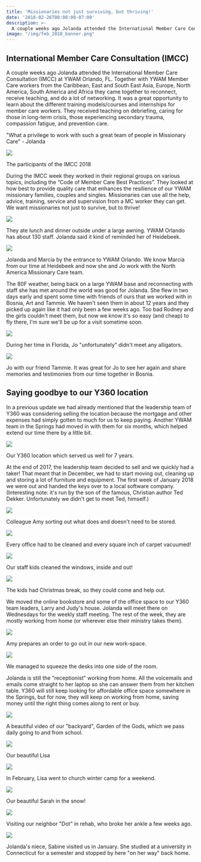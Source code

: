 ```yaml
---
title: 'Missionaries not just surviving, but thriving!'
date: '2018-02-26T00:00:00-07:00'
description: >-
  A couple weeks ago Jolanda attended the International Member Care Consultation (IMCC) at YWAM Orlando 
image: "/img/feb_2018_banner.png"
---
```

International Member Care Consultation (IMCC)
---------------------------------------------

A couple weeks ago Jolanda attended the International Member Care Consultation (IMCC) at YWAM Orlando, FL. Together with YWAM Member Care workers from the Caribbean, East and South East Asia, Europe, North America, South America and Africa they came together to reconnect, receive teaching, and do a lot of networking. It was a great opportunity to learn about the different training models/courses and internships for member care workers. They received teaching on debriefing, caring for those in long-term crisis, those experiencing secondary trauma, compassion fatigue, and prevention care.

"What a privilege to work with such a great team of people in Missionary Care" - Jolanda

![](https://gallery.mailchimp.com/6228a0cf79ca61e3c578c811a/images/ff57ca7d-0482-42ba-9080-bd836f10c3f9.jpg)

The participants of the IMCC 2018

During the IMCC week they worked in their regional groups on various topics, including the “Code of Member Care Best Practices”. They looked at how best to provide quality care that enhances the resilience of our YWAM missionary families, couples and singles. Missionaries can use all the help, advice, training, service and supervision from a MC worker they can get. We want missionaries not just to survive, but to thrive!

![](https://gallery.mailchimp.com/6228a0cf79ca61e3c578c811a/images/12011a59-c552-4a4f-9e5a-604fa72995c3.jpg)

They ate lunch and dinner outside under a large awning. YWAM Orlando has about 130 staff. Jolanda said it kind of reminded her of Heidebeek.

![](https://gallery.mailchimp.com/6228a0cf79ca61e3c578c811a/images/4168c777-5189-4663-9ba0-8a4f68f6b4d0.jpg)

Jolanda and Marcia by the entrance to YWAM Orlando. We know Marcia from our time at Heidebeek and now she and Jo work with the North America Missionary Care team.

The 80F weather, being back on a large YWAM base and reconnecting with staff she has met around the world was good for Jolanda. She flew in two days early and spent some time with friends of ours that we worked with in Bosnia, Art and Tammie. We haven't seen them in about 12 years and they picked up again like it had only been a few weeks ago. Too bad Rodney and the girls couldn't meet them, but now we know it's so easy (and cheap) to fly there, I'm sure we'll be up for a visit sometime soon.

![](https://gallery.mailchimp.com/6228a0cf79ca61e3c578c811a/images/3431c309-711f-45cb-a35f-77678feab3dc.jpg)

During her time in Florida, Jo "unfortunately" didn't meet any alligators.

![](https://gallery.mailchimp.com/6228a0cf79ca61e3c578c811a/images/67fb1a3e-3b42-4c2a-8e69-3781b874fc80.jpg)

Jo with our friend Tammie. It was great for Jo to see her again and share memories and testimonies from our time together in Bosnia.

Saying goodbye to our Y360 location
-----------------------------------

In a previous update we had already mentioned that the leadership team of Y360 was considering selling the location because the mortgage and other expenses had simply gotten to much for us to keep paying. Another YWAM team in the Springs had moved in with them for six months, which helped extend our time there by a little bit.

![](https://gallery.mailchimp.com/6228a0cf79ca61e3c578c811a/images/4345fa95-5642-4a2c-9c5c-1e5a8732305d.jpg)

Our Y360 location which served us well for 7 years.

At the end of 2017, the leadership team decided to sell and we quickly had a taker! That meant that in December, we had to start moving out, cleaning up and storing a lot of furniture and equipment. The first week of January 2018 we were out and handed the keys over to a local software company. (Interesting note: it's run by the son of the famous, Christian author Ted Dekker. Unfortunately we didn't get to meet Ted, himself.)

![](https://gallery.mailchimp.com/6228a0cf79ca61e3c578c811a/images/8b7d5dab-2d3d-4ed0-8054-10e9966bc94f.jpg)

Colleague Amy sorting out what does and doesn't need to be stored.

![](https://gallery.mailchimp.com/6228a0cf79ca61e3c578c811a/images/5ef82999-0fd2-4394-a88a-437bf232aadf.jpg)

Every office had to be cleaned and every square inch of carpet vacuumed!

![](https://gallery.mailchimp.com/6228a0cf79ca61e3c578c811a/images/aef12136-ea2d-4041-b7d7-b9a0d53365dc.jpg)

Our staff kids cleaned the windows, inside and out!

![](https://gallery.mailchimp.com/6228a0cf79ca61e3c578c811a/images/b6f41741-3e56-4559-b59c-b3173b004378.jpg)

The kids had Christmas break, so they could come and help out.

We moved the online bookstore and some of the office space to our Y360 team leaders, Larry and Judy's house. Jolanda will meet there on Wednesdays for the weekly staff meeting. The rest of the week, they are mostly working from home (or wherever else their ministry takes them).

![](https://gallery.mailchimp.com/6228a0cf79ca61e3c578c811a/images/b9005210-e47d-468b-9d68-bf0179551947.jpg)

Amy prepares an order to go out in our new work-space.

![](https://gallery.mailchimp.com/6228a0cf79ca61e3c578c811a/images/ec91241d-336f-4494-99be-25481e28111e.jpg)

We managed to squeeze the desks into one side of the room.

Jolanda is still the "receptionist" working from home. All the voicemails and emails come straight to her laptop so she can answer them from her kitchen table. Y360 will still keep looking for affordable office space somewhere in the Springs, but for now, they will keep on working from home, saving money until the right thing comes along to rent or buy.

 [![](https://gallery.mailchimp.com/6228a0cf79ca61e3c578c811a/images/6521d1ff-a425-43c8-a2f8-320120cce4d7.png)](https://www.facebook.com/KRDONewsChannel13/videos/1841943322523007/) 

A beautiful video of our "backyard", Garden of the Gods, which we pass daily going to and from school.

![](https://gallery.mailchimp.com/6228a0cf79ca61e3c578c811a/images/d3a03714-af75-4ef1-99e7-8b0c374b0d20.jpg)

Our beautiful Lisa

![](https://gallery.mailchimp.com/6228a0cf79ca61e3c578c811a/images/dbe31bcd-cad4-4c9e-9eab-4bd06dce0f71.jpg)

In February, Lisa went to church winter camp for a weekend.

![](https://gallery.mailchimp.com/6228a0cf79ca61e3c578c811a/images/a2fe62d7-b9d1-4094-b762-5d133c5d3198.jpg)

Our beautiful Sarah in the snow!

![](https://gallery.mailchimp.com/6228a0cf79ca61e3c578c811a/images/f93bddc9-0490-420f-b4b6-277560e7a796.jpg)

Visiting our neighbor "Dot" in rehab, who broke her ankle a few weeks ago.

![](https://gallery.mailchimp.com/6228a0cf79ca61e3c578c811a/images/153565c5-ef3a-42e6-a5b8-19f0f247fb76.jpg)

Jolanda's niece, Sabine visited us in January. She studied at a university in Connecticut for a semester and stopped by here "on her way" back home.
